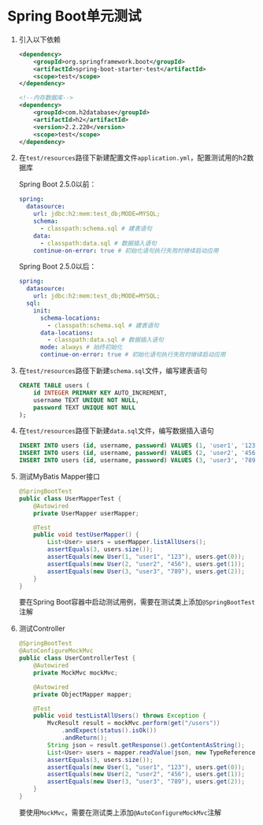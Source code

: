 # Spring Boot单元测试

1. 引入以下依赖

    ```xml
    <dependency>
        <groupId>org.springframework.boot</groupId>
        <artifactId>spring-boot-starter-test</artifactId>
        <scope>test</scope>
    </dependency>
   
    <!--内存数据库-->
    <dependency>
        <groupId>com.h2database</groupId>
        <artifactId>h2</artifactId>
        <version>2.2.220</version>
        <scope>test</scope>
    </dependency>
    ```

2. 在`test/resources`路径下新建配置文件`application.yml`，配置测试用的h2数据库

   Spring Boot 2.5.0以前：   

    ```yaml
    spring:
      datasource:
        url: jdbc:h2:mem:test_db;MODE=MYSQL;
        schema:
          - classpath:schema.sql # 建表语句
        data:
          - classpath:data.sql # 数据插入语句
        continue-on-error: true # 初始化语句执行失败时继续启动应用
    ```
   
   Spring Boot 2.5.0以后：
      
   ```yaml
   spring:
     datasource:
       url: jdbc:h2:mem:test_db;MODE=MYSQL;
     sql:
       init:
         schema-locations:
           - classpath:schema.sql # 建表语句
         data-locations:
           - classpath:data.sql # 数据插入语句
         mode: always # 始终初始化
         continue-on-error: true # 初始化语句执行失败时继续启动应用
   ```

3. 在`test/resources`路径下新建`schema.sql`文件，编写建表语句

    ```sql
    CREATE TABLE users (
        id INTEGER PRIMARY KEY AUTO_INCREMENT,
        username TEXT UNIQUE NOT NULL,
        password TEXT UNIQUE NOT NULL
    );
    ```
   
4. 在`test/resources`路径下新建`data.sql`文件，编写数据插入语句

    ```sql
    INSERT INTO users (id, username, password) VALUES (1, 'user1', '123');
    INSERT INTO users (id, username, password) VALUES (2, 'user2', '456');
    INSERT INTO users (id, username, password) VALUES (3, 'user3', '789');
    ```

5. 测试MyBatis Mapper接口

    ```java
    @SpringBootTest
    public class UserMapperTest {
        @Autowired
        private UserMapper userMapper;
    
        @Test
        public void testUserMapper() {
            List<User> users = userMapper.listAllUsers();
            assertEquals(3, users.size());
            assertEquals(new User(1, "user1", "123"), users.get(0));
            assertEquals(new User(2, "user2", "456"), users.get(1));
            assertEquals(new User(3, "user3", "789"), users.get(2));
        }
    }
    ```

    要在Spring Boot容器中启动测试用例，需要在测试类上添加`@SpringBootTest`注解

6. 测试Controller

    ```java
    @SpringBootTest
    @AutoConfigureMockMvc
    public class UserControllerTest {
        @Autowired
        private MockMvc mockMvc;
    
        @Autowired
        private ObjectMapper mapper;
    
        @Test
        public void testListAllUsers() throws Exception {
            MvcResult result = mockMvc.perform(get("/users"))
                .andExpect(status().isOk())
                .andReturn();
            String json = result.getResponse().getContentAsString();
            List<User> users = mapper.readValue(json, new TypeReference<>() {});
            assertEquals(3, users.size());
            assertEquals(new User(1, "user1", "123"), users.get(0));
            assertEquals(new User(2, "user2", "456"), users.get(1));
            assertEquals(new User(3, "user3", "789"), users.get(2));
        }
    }
    ```
   要使用`MockMvc`，需要在测试类上添加`@AutoConfigureMockMvc`注解